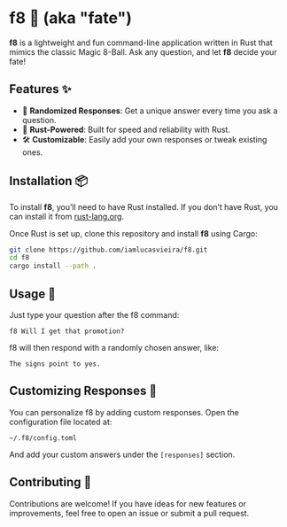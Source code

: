 # f8 🎱 (aka "fate")

**f8** is a lightweight and fun command-line application written in Rust that mimics the classic Magic 8-Ball. Ask any question, and let **f8** decide your fate!

## Features ✨

- 🎲 **Randomized Responses**: Get a unique answer every time you ask a question.
- 🦀 **Rust-Powered**: Built for speed and reliability with Rust.
- 🛠️ **Customizable**: Easily add your own responses or tweak existing ones.

## Installation 📦

To install **f8**, you’ll need to have Rust installed. If you don’t have Rust, you can install it from [rust-lang.org](https://www.rust-lang.org/tools/install).

Once Rust is set up, clone this repository and install **f8** using Cargo:

```bash
git clone https://github.com/iamlucasvieira/f8.git
cd f8
cargo install --path .
```

## Usage 🚀
Just type your question after the f8 command:

```text
f8 Will I get that promotion?
```
f8 will then respond with a randomly chosen answer, like:

```text
The signs point to yes.
```

## Customizing Responses 🎨
You can personalize f8 by adding custom responses. Open the configuration file located at:
```
~/.f8/config.toml
```
And add your custom answers under the `[responses]` section.

## Contributing 🤝
Contributions are welcome! If you have ideas for new features or improvements, feel free to open an issue or submit a pull request.
